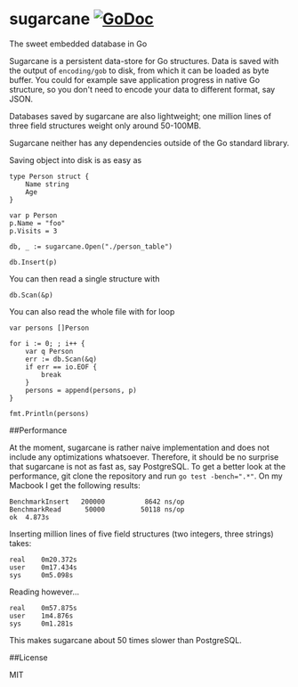 sugarcane [![GoDoc](https://godoc.org/github.com/9uuso/sugarcane?status.svg)](https://godoc.org/github.com/9uuso/sugarcane)
=========

The sweet embedded database in Go

Sugarcane is a persistent data-store for Go structures. Data is saved with the output of `encoding/gob` to disk, from which it can be loaded as byte buffer. You could for example save application progress in native Go structure, so you don't need to encode your data to different format, say JSON.

Databases saved by sugarcane are also lightweight; one million lines of three field structures weight only around 50-100MB.

Sugarcane neither has any dependencies outside of the Go standard library.

Saving object into disk is as easy as

	type Person struct {
		Name string
		Age
	}

	var p Person
	p.Name = "foo"
	p.Visits = 3

	db, _ := sugarcane.Open("./person_table")

	db.Insert(p)

You can then read a single structure with

	db.Scan(&p)

You can also read the whole file with for loop

	var persons []Person

	for i := 0; ; i++ {
		var q Person
		err := db.Scan(&q)
		if err == io.EOF {
			break
		}
		persons = append(persons, p)
	}

	fmt.Println(persons)

##Performance

At the moment, sugarcane is rather naive implementation and does not include any optimizations whatsoever. Therefore, it should be no surprise that sugarcane is not as fast as, say PostgreSQL. To get a better look at the performance, git clone the repository and run `go test -bench=".*"`. On my Macbook I get the following results:

	BenchmarkInsert	  200000	      8642 ns/op
	BenchmarkRead	   50000	     50118 ns/op
	ok	4.873s

Inserting million lines of five field structures (two integers, three strings) takes:

	real	0m20.372s
	user	0m17.434s
	sys		0m5.098s

Reading however...

	real	0m57.875s
	user	1m4.876s
	sys		0m1.281s

This makes sugarcane about 50 times slower than PostgreSQL.

##License

MIT
